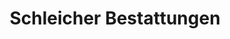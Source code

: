 ---
title: "Schleicher Bestattungen"
url: /gerstetten/schleicher-bestattungen/
shop: Bestattungen
---